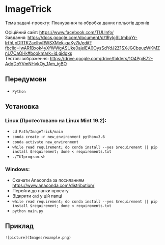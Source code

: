 # ImageTrick
Тема задачі-проекту: Планування та обробка даних польотів дронів

Офіційний сайт:
https://www.facebook.com/TUI.Info/ <br>
Завдання:
https://docs.google.com/document/d/1RylgSLtmbqYr-IrfhLpDRTKZaclhvRWSXMek-qaKy7k/edit?fbclid=IwAR1Bxok4yXfWWgASUke0ajelEA0OysSdYdJ2Z1SXJGCbpuzWKMZnU7CaOHk#bookmark=id.gjdgxs<br>
Тестові зображення:
https://drive.google.com/drive/folders/1O4PgiB72-AdqDoYVmNHvkOy_1Am_igBO

## Передумови
* ``` Python ```

## Установка
  ### Linux (Протестовано на Linux Mint 19.2):
  * ``` cd Path/ImageTrick/main ```
  * ``` conda create -n new_environment python=3.6 ```
  * ``` conda activate new_environment ```
  * ``` while read requirement; do conda install --yes $requirement || pip install $requirement; done < requirements.txt ```
  * ``` ./TUIprogram.sh ```
  
  ### Windows:
  * Скачати Anaconda за посиланням https://www.anaconda.com/distribution/
  * Перейти до папки проекту
  * Відкрити ``` cmd ``` у цій папці
  * ``` while read requirement; do conda install --yes $requirement || pip install $requirement; done < requirements.txt ```
  * ``` python main.py ```
## Приклад 
    ![picture](Images/example.png)
